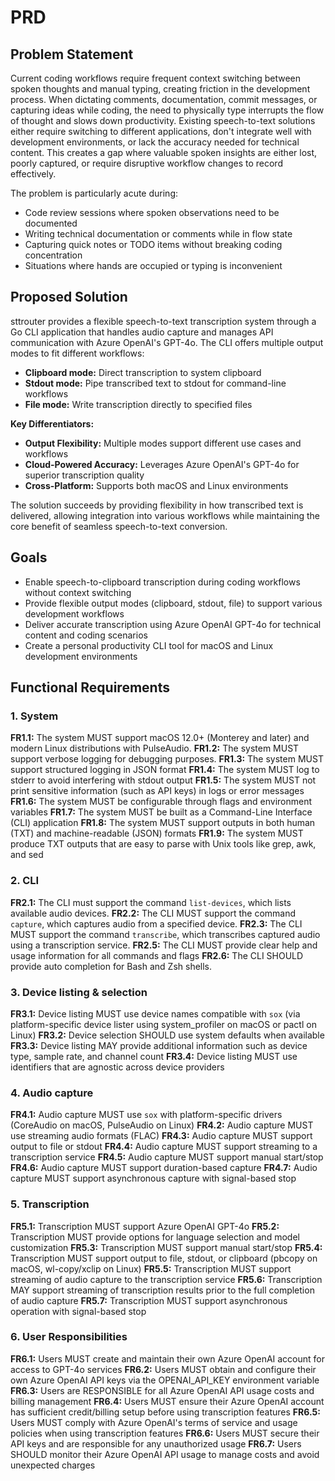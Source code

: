 # PRD

## Problem Statement

Current coding workflows require frequent context switching between spoken thoughts and manual typing, creating friction in the development process. When dictating comments, documentation, commit messages, or capturing ideas while coding, the need to physically type interrupts the flow of thought and slows down productivity. Existing speech-to-text solutions either require switching to different applications, don't integrate well with development environments, or lack the accuracy needed for technical content. This creates a gap where valuable spoken insights are either lost, poorly captured, or require disruptive workflow changes to record effectively.

The problem is particularly acute during:

- Code review sessions where spoken observations need to be documented
- Writing technical documentation or comments while in flow state
- Capturing quick notes or TODO items without breaking coding concentration
- Situations where hands are occupied or typing is inconvenient

## Proposed Solution

sttrouter provides a flexible speech-to-text transcription system through a Go CLI application that handles audio capture and manages API communication with Azure OpenAI's GPT-4o. The CLI offers multiple output modes to fit different workflows:

- **Clipboard mode:** Direct transcription to system clipboard
- **Stdout mode:** Pipe transcribed text to stdout for command-line workflows
- **File mode:** Write transcription directly to specified files

**Key Differentiators:**

- **Output Flexibility:** Multiple modes support different use cases and workflows
- **Cloud-Powered Accuracy:** Leverages Azure OpenAI's GPT-4o for superior transcription quality
- **Cross-Platform:** Supports both macOS and Linux environments

The solution succeeds by providing flexibility in how transcribed text is delivered, allowing integration into various workflows while maintaining the core benefit of seamless speech-to-text conversion.

## Goals

- Enable speech-to-clipboard transcription during coding workflows without context switching
- Provide flexible output modes (clipboard, stdout, file) to support various development workflows
- Deliver accurate transcription using Azure OpenAI GPT-4o for technical content and coding scenarios
- Create a personal productivity CLI tool for macOS and Linux development environments

## Functional Requirements

### 1. System

**FR1.1:** The system MUST support macOS 12.0+ (Monterey and later) and modern Linux distributions with PulseAudio.
**FR1.2:** The system MUST support verbose logging for debugging purposes.
**FR1.3:** The system MUST support structured logging in JSON format
**FR1.4:** The system MUST log to stderr to avoid interfering with stdout output
**FR1.5:** The system MUST not print sensitive information (such as API keys) in logs or error messages
**FR1.6:** The system MUST be configurable through flags and environment variables
**FR1.7:** The system MUST be built as a Command-Line Interface (CLI) application
**FR1.8:** The system MUST support outputs in both human (TXT) and machine-readable (JSON) formats
**FR1.9:** The system MUST produce TXT outputs that are easy to parse with Unix tools like grep, awk, and sed

### 2. CLI

**FR2.1:** The CLI must support the command `list-devices`, which lists available audio devices.
**FR2.2:** The CLI MUST support the command `capture`, which captures audio from a specified device.
**FR2.3:** The CLI MUST support the command `transcribe`, which transcribes captured audio using a transcription service.
**FR2.5:** The CLI MUST provide clear help and usage information for all commands and flags
**FR2.6:** The CLI SHOULD provide auto completion for Bash and Zsh shells.

### 3. Device listing & selection

**FR3.1:** Device listing MUST use device names compatible with `sox` (via platform-specific device lister using system_profiler on macOS or pactl on Linux)
**FR3.2:** Device selection SHOULD use system defaults when available
**FR3.3:** Device listing MAY provide additional information such as device type, sample rate, and channel count
**FR3.4:** Device listing MUST use identifiers that are agnostic across device providers

### 4. Audio capture

**FR4.1:** Audio capture MUST use `sox` with platform-specific drivers (CoreAudio on macOS, PulseAudio on Linux)
**FR4.2:** Audio capture MUST use streaming audio formats (FLAC)
**FR4.3:** Audio capture MUST support output to file or stdout
**FR4.4:** Audio capture MUST support streaming to a transcription service
**FR4.5:** Audio capture MUST support manual start/stop
**FR4.6:** Audio capture MUST support duration-based capture
**FR4.7:** Audio capture MUST support asynchronous capture with signal-based stop

### 5. Transcription

**FR5.1:** Transcription MUST support Azure OpenAI GPT-4o
**FR5.2:** Transcription MUST provide options for language selection and model customization
**FR5.3:** Transcription MUST support manual start/stop
**FR5.4:** Transcription MUST support output to file, stdout, or clipboard (pbcopy on macOS, wl-copy/xclip on Linux)
**FR5.5:** Transcription MUST support streaming of audio capture to the transcription service
**FR5.6:** Transcription MAY support streaming of transcription results prior to the full completion of audio capture
**FR5.7:** Transcription MUST support asynchronous operation with signal-based stop

### 6. User Responsibilities

**FR6.1:** Users MUST create and maintain their own Azure OpenAI account for access to GPT-4o services
**FR6.2:** Users MUST obtain and configure their own Azure OpenAI API keys via the OPENAI_API_KEY environment variable
**FR6.3:** Users are RESPONSIBLE for all Azure OpenAI API usage costs and billing management
**FR6.4:** Users MUST ensure their Azure OpenAI account has sufficient credit/billing setup before using transcription features
**FR6.5:** Users MUST comply with Azure OpenAI's terms of service and usage policies when using transcription features
**FR6.6:** Users MUST secure their API keys and are responsible for any unauthorized usage
**FR6.7:** Users SHOULD monitor their Azure OpenAI API usage to manage costs and avoid unexpected charges
